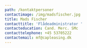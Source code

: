 ```yaml
---
path: /kontaktpersoner
contactimage: /img/madsfischer.jpg
title: Mads Fischer
contacttitle: 'Flådeadministrator '
contacteducation: Cand. Merc. SMc
contacttelephone: +45 53705222
contactemail: mf@capleasing.dk
---
```


